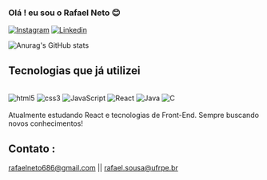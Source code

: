 ### Olá ! eu sou o Rafael Neto 😊 

[![Instagram](https://img.shields.io/badge/Instagram-E4405F?style=for-the-badge&logo=instagram&logoColor=white)](https://www.instagram.com/rafael_netoo/)
[![Linkedin](https://img.shields.io/badge/LinkedIn-0077B5?style=for-the-badge&logo=linkedin&logoColor=white)](https://www.linkedin.com/in/jose-rafael-neto/)

![Anurag's GitHub stats](https://github-readme-stats.vercel.app/api?username=Rafael-netoo&show_icons=true&theme=tokyonight)

## Tecnologias que já utilizei
 
 <div style="display:inline_block"></br>
 <img alt= "html5"src="https://img.shields.io/badge/HTML5-E34F26?style=for-the-badge&logo=html5&logoColor=white"/>
 <img alt= "css3"src="https://img.shields.io/badge/CSS3-1572B6?style=for-the-badge&logo=css3&logoColor=white"/>
 <img alt= "JavaScript"src="https://img.shields.io/badge/JavaScript-323330?style=for-the-badge&logo=javascript&logoColor=F7DF1E"/>
 <img alt= "React"src="https://img.shields.io/badge/React-20232A?style=for-the-badge&logo=react&logoColor=61DAFB"/>
 <img alt= "Java"src="https://img.shields.io/badge/Java-ED8B00?style=for-the-badge&logo=openjdk&logoColor=white"/>
 <img alt= "C"src="https://img.shields.io/badge/C-00599C?style=for-the-badge&logo=c&logoColor=white"/>


 </div>
</br>
 Atualmente estudando React e tecnologias de Front-End. Sempre buscando novos conhecimentos!

 ## Contato :
 rafaelneto686@gmail.com || rafael.sousa@ufrpe.br
